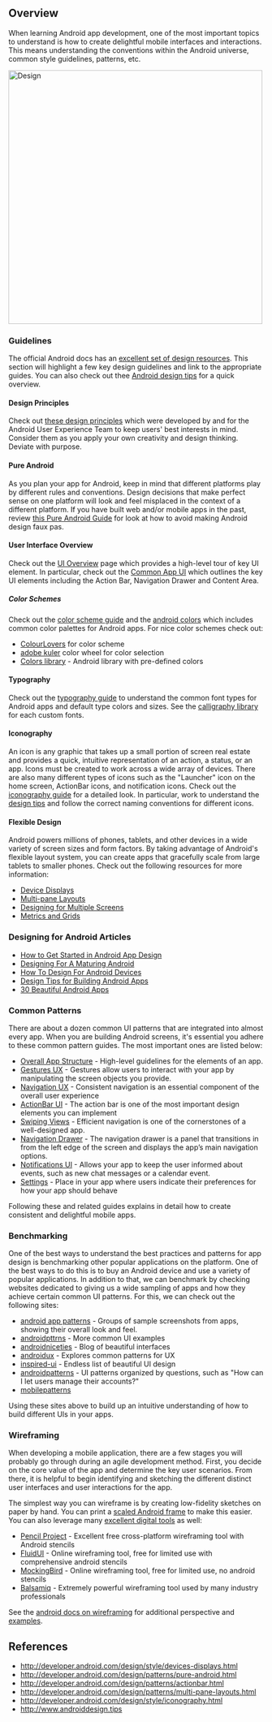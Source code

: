 ## Overview

When learning Android app development, one of the most important topics to understand is how to create delightful mobile interfaces and interactions. This means understanding the conventions within the Android universe, common style guidelines, patterns, etc.

<img src="http://developer.android.com/design/media/creative_vision_main.png" width="500" alt="Design" />

### Guidelines

The official Android docs has an [excellent set of design resources](http://developer.android.com/design/get-started/principles.html). This section will highlight a few key design guidelines and link to the appropriate guides. You can also check out thee [Android design tips](http://www.androiddesign.tips) for a quick overview.

#### Design Principles

Check out [these design principles](http://developer.android.com/design/get-started/principles.html) which were developed by and for the Android User Experience Team to keep users' best interests in mind. Consider them as you apply your own creativity and design thinking. Deviate with purpose.

#### Pure Android

As you plan your app for Android, keep in mind that different platforms play by different rules and conventions. Design decisions that make perfect sense on one platform will look and feel misplaced in the context of a different platform. If you have built web and/or mobile apps in the past, review [this Pure Android Guide](http://developer.android.com/design/patterns/pure-android.html) for look at how to avoid making Android design faux pas.

#### User Interface Overview

Check out the [UI Overview](http://developer.android.com/design/get-started/ui-overview.html) page which provides a high-level tour of key UI element. In particular, check out the [Common App UI](http://developer.android.com/design/get-started/ui-overview.html#app) which outlines the key UI elements including the Action Bar, Navigation Drawer and Content Area.

##### Color Schemes

Check out the [color scheme guide](http://www.google.com/design/spec/style/color.html) and the [android colors](http://developer.android.com/design/style/color.html) which includes common color palettes for Android apps. For nice color schemes check out:

  * [ColourLovers](http://www.colourlovers.com/palettes/new/past-month/meta?page=1) for color scheme 
  * [adobe kuler](https://kuler.adobe.com) color wheel for color selection
  * [Colors library](https://github.com/MatthewYork/Colours) - Android library with pre-defined colors

#### Typography

Check out the [typography guide](http://developer.android.com/design/style/typography.html) to understand the common font types for Android apps and default type colors and sizes. See the [calligraphy library](https://github.com/chrisjenx/Calligraphy) for each custom fonts.

#### Iconography

An icon is any graphic that takes up a small portion of screen real estate and provides a quick, intuitive representation of an action, a status, or an app. Icons must be created to work across a wide array of devices. There are also many different types of icons such as the "Launcher" icon on the home screen, ActionBar icons, and notification icons. Check out the [iconography guide](http://developer.android.com/design/style/iconography.html) for a detailed look. In particular, work to understand the [design tips](http://developer.android.com/design/style/iconography.html#DesignTips) and follow the correct naming conventions for different icons.

#### Flexible Design

Android powers millions of phones, tablets, and other devices in a wide variety of screen sizes and form factors. By taking advantage of Android's flexible layout system, you can create apps that gracefully scale from large tablets to smaller phones. Check out the following resources for more information: 

 * [Device Displays](http://developer.android.com/design/style/devices-displays.html)
 * [Multi-pane Layouts](http://developer.android.com/design/patterns/multi-pane-layouts.html)
 * [Designing for Multiple Screens](http://developer.android.com/training/multiscreen/index.html)
 * [Metrics and Grids](http://developer.android.com/design/style/metrics-grids.html)

### Designing for Android Articles

* [How to Get Started in Android App Design](http://code.tutsplus.com/tutorials/how-to-get-started-in-android-app-design--mobile-4402)
* [Designing For A Maturing Android](http://www.smashingmagazine.com/2013/05/08/brave-new-world-designing-for-a-maturing-android/)
* [How To Design For Android Devices](http://blog.mengto.com/how-to-design-for-android-devices/)
* [Design Tips for Building Android Apps](http://www.developer.com/ws/android/development-tools/design-tips-for-building-android-mobile-and-tablet-apps.html)
* [30 Beautiful Android Apps](http://thenextweb.com/apps/2013/11/04/30-beautifully-designed-android-apps/)

### Common Patterns

There are about a dozen common UI patterns that are integrated into almost every app. When you are building Android screens, it's essential you adhere to these common pattern guides. The most important ones are listed below:

 * [Overall App Structure](http://developer.android.com/design/patterns/app-structure.html) - High-level guidelines for the elements of an app.
 * [Gestures UX](http://developer.android.com/design/patterns/gestures.html) - Gestures allow users to interact with your app by manipulating the screen objects you provide.
 * [Navigation UX](http://developer.android.com/design/patterns/navigation.html) - Consistent navigation is an essential component of the overall user experience
 * [ActionBar UI](http://developer.android.com/design/patterns/actionbar.html) - The action bar is one of the most important design elements you can implement
 * [Swiping Views](http://developer.android.com/design/patterns/swipe-views.html) - Efficient navigation is one of the cornerstones of a well-designed app. 
 * [Navigation Drawer](http://developer.android.com/design/patterns/navigation-drawer.html) - The navigation drawer is a panel that transitions in from the left edge of the screen and displays the app’s main navigation options.
 * [Notifications UI](http://developer.android.com/design/patterns/notifications.html) - Allows your app to keep the user informed about events, such as new chat messages or a calendar event. 
 * [Settings](http://developer.android.com/design/patterns/settings.html) - Place in your app where users indicate their preferences for how your app should behave

Following these and related guides explains in detail how to create consistent and delightful mobile apps.

### Benchmarking

One of the best ways to understand the best practices and patterns for app design is benchmarking other popular applications on the platform. One of the best ways to do this is to buy an Android device and use a variety of popular applications. In addition to that, we can benchmark by checking websites dedicated to giving us a wide sampling of apps and how they achieve certain common UI patterns. For this, we can check out the following sites:

 * [android app patterns](http://www.android-app-patterns.com/) - Groups of sample screenshots from apps, showing their overall look and feel.
 * [androidpttrns](http://androidpttrns.com/) - More common UI examples
 * [androidniceties](http://androidniceties.tumblr.com/) - Blog of beautiful interfaces
 * [androidux](http://androidux.com/) - Explores common patterns for UX
 * [inspired-ui](http://android.inspired-ui.com/) - Endless list of beautiful UI design
 * [androidpatterns](http://www.androidpatterns.com/) - UI patterns organized by questions, such as "How can I let users manage their accounts?"
 * [mobilepatterns](http://www.mobile-patterns.com/)

Using these sites above to build up an intuitive understanding of how to build different UIs in your apps.

### Wireframing

When developing a mobile application, there are a few stages you will probably go through during an agile development method. First, you decide on the core value of the app and determine the key user scenarios. From there, it is helpful to begin identifying and sketching the different distinct user interfaces and user interactions for the app.

The simplest way you can wireframe is by creating low-fidelity sketches on paper by hand. You can print a [scaled Android frame](http://cdn.shopify.com/s/files/1/0042/9602/files/Android-Handset-Sketchpad-v1-BW.pdf?338) to make this easier. You can also leverage many [excellent digital tools](http://mashable.com/2013/04/02/wireframing-tools-mobile/) as well:

* [Pencil Project](http://pencil.evolus.vn/) - Excellent free cross-platform wireframing tool with Android stencils
* [FluidUI](https://www.fluidui.com/) - Online wireframing tool, free for limited use with comprehensive android stencils
* [MockingBird](https://gomockingbird.com/) - Online wireframing tool, free for limited use, no android stencils
* [Balsamiq](http://www.balsamiq.com/) - Extremely powerful wireframing tool used by many industry professionals

See the [android docs on wireframing](http://developer.android.com/training/design-navigation/wireframing.html) for additional perspective and [examples](http://developer.android.com/images/training/app-navigation-wireframing-wires-phone.png).

## References

* <http://developer.android.com/design/style/devices-displays.html>
* <http://developer.android.com/design/patterns/pure-android.html>
* <http://developer.android.com/design/patterns/actionbar.html>
* <http://developer.android.com/design/patterns/multi-pane-layouts.html>
* <http://developer.android.com/design/style/iconography.html>
* <http://www.androiddesign.tips>